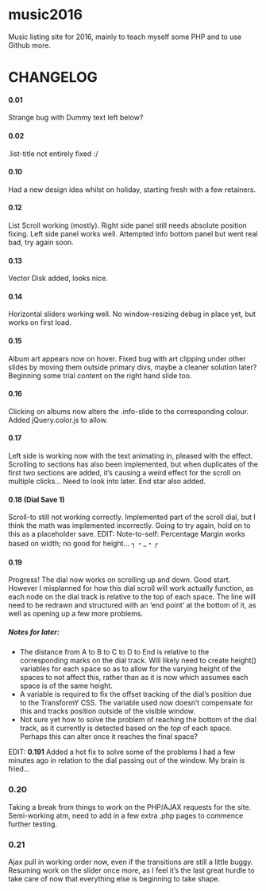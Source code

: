 # music2016

Music listing site for 2016, mainly to teach myself some PHP and to use Github more.

# CHANGELOG

#### 0.01
Strange bug with Dummy text left below?

#### 0.02
.list-title not entirely fixed :/

#### 0.10
Had a new design idea whilst on holiday, starting fresh with a few retainers.

#### 0.12
List Scroll working (mostly). Right side panel still needs absolute position fixing. Left side panel works well. Attempted Info bottom panel but went real bad, try again soon.

#### 0.13
Vector Disk added, looks nice.

#### 0.14
Horizontal sliders working well. No window-resizing debug in place yet, but works on first load.

#### 0.15
Album art appears now on hover. Fixed bug with art clipping under other slides by moving them outside primary divs, maybe a cleaner solution later? Beginning some trial content on the right hand slide too.

#### 0.16
Clicking on albums now alters the .info-slide to the corresponding colour. Added jQuery.color.js to allow.

#### 0.17
Left side is working now with the text animating in, pleased with the effect. Scrolling to sections has also been implemented, but when duplicates of the first two sections are added, it’s causing a weird effect for the scroll on multiple clicks… Need to look into later. End star also added.

#### 0.18 (Dial Save 1)
Scroll-to still not working correctly. Implemented part of the scroll dial, but I think the math was implemented incorrectly. Going to try again, hold on to this as a placeholder save.
EDIT: Note-to-self: Percentage Margin works based on width; no good for height… ┐・_・┌

#### 0.19
Progress! The dial now works on scrolling up and down. Good start. However I misplanned for how this dial scroll will work actually function, as each node on the dial track is relative to the top of each space. The line will need to be redrawn and structured with an ‘end point’ at the bottom of it, as well as opening up a few more problems.

##### Notes for later:
* The distance from A to B to C to D to End is relative to the corresponding marks on the dial track. Will likely need to create height() variables for each space so as to allow for the varying height of the spaces to not affect this, rather than as it is now which assumes each space is of the same height.
* A variable is required to fix the offset tracking of the dial’s position due to the TransformY CSS. The variable used now doesn’t compensate for this and tracks position outside of the visible window.
* Not sure yet how to solve the problem of reaching the bottom of the dial track, as it currently is detected based on the *top* of each space. Perhaps this can alter once it reaches the final space?

EDIT: **0.191** Added a hot fix to solve some of the problems I had a few minutes ago in relation to the dial passing out of the window. My brain is fried…

### 0.20
Taking a break from things to work on the PHP/AJAX requests for the site. Semi-working atm, need to add in a few extra .php pages to commence further testing.

### 0.21
Ajax pull in working order now, even if the transitions are still a little buggy. Resuming work on the slider once more, as I feel it’s the last great hurdle to take care of now that everything else is beginning to take shape.
